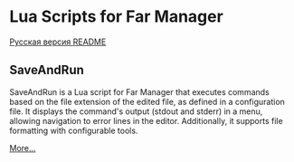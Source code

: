 # Lua Scripts for Far Manager

[Русская версия README](readme.ru.md)

## SaveAndRun

SaveAndRun is a Lua script for Far Manager that executes commands based on the file extension of the edited file, as defined in a configuration file. It displays the command's output (stdout and stderr) in a menu, allowing navigation to error lines in the editor. Additionally, it supports file formatting with configurable tools.

[More...](./SaveAndRun/)

